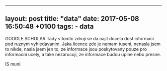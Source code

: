 
---
layout: post
title:  "data"
date:    2017-05-08 16:50:48 +0100
tags:
    - data
---


GOOGLE SCHOLAR
Tady v tomto zdroji se da najit docela dost informaci pod ruznym vyhledavanim. Jaka licence zde je nemam tuseni, nenasla jsem to nikde, nasla jsem jen to, ze informace jsou poskytovany pouze pro informacni ucely, a take nezarucuji, ze informace budou uplne nebo presne.


IS muni